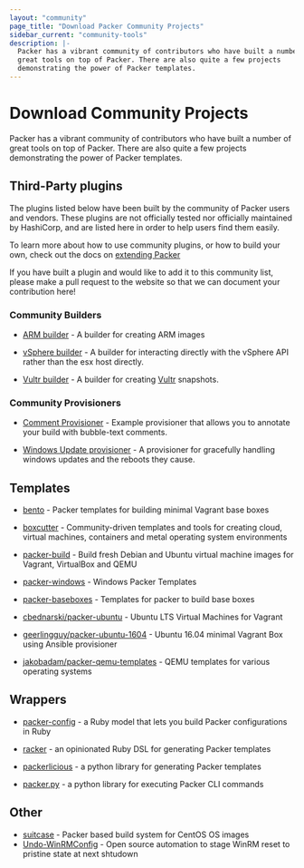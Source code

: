 ```yaml
---
layout: "community"
page_title: "Download Packer Community Projects"
sidebar_current: "community-tools"
description: |-
  Packer has a vibrant community of contributors who have built a number of
  great tools on top of Packer. There are also quite a few projects
  demonstrating the power of Packer templates.
---
```


# Download Community Projects

Packer has a vibrant community of contributors who have built a number of great
tools on top of Packer. There are also quite a few projects demonstrating the
power of Packer templates.

## Third-Party plugins

The plugins listed below have been built by the community of Packer users and
vendors. These plugins are not officially tested nor officially maintained by
HashiCorp, and are listed here in order to help users find them easily.

To learn more about how to use community plugins, or how to build your own,
check out the docs on [extending Packer](/docs/extending/plugins.html)

If you have built a plugin and would like to add it to this community list,
please make a pull request to the website so that we can document your
contribution here!

### Community Builders

- [ARM builder](https://github.com/solo-io/packer-builder-arm-image) - A builder
  for creating ARM images

- [vSphere builder](https://github.com/jetbrains-infra/packer-builder-vsphere) -
  A builder for interacting directly with the vSphere API rather than the esx
  host directly.

- [Vultr builder](https://github.com/vultr/packer-builder-vultr) - A builder
  for creating [Vultr](https://www.vultr.com/) snapshots.


### Community Provisioners

- [Comment Provisioner](https://github.com/SwampDragons/packer-provisioner-comment) -
  Example provisioner that allows you to annotate your build with bubble-text
  comments.

- [Windows Update provisioner](https://github.com/rgl/packer-provisioner-windows-update) -
  A provisioner for gracefully handling windows updates and the reboots they
  cause.

## Templates

- [bento](https://github.com/chef/bento) - Packer templates for building minimal
  Vagrant base boxes

- [boxcutter](https://github.com/boxcutter) - Community-driven templates and
  tools for creating cloud, virtual machines, containers and metal operating
  system environments

- [packer-build](https://github.com/tylert/packer-build) - Build fresh Debian
  and Ubuntu virtual machine images for Vagrant, VirtualBox and QEMU

- [packer-windows](https://github.com/joefitzgerald/packer-windows) - Windows
  Packer Templates

- [packer-baseboxes](https://github.com/taliesins/packer-baseboxes) - Templates
  for packer to build base boxes

- [cbednarski/packer-ubuntu](https://github.com/cbednarski/packer-ubuntu) -
  Ubuntu LTS Virtual Machines for Vagrant

* [geerlingguy/packer-ubuntu-1604](https://github.com/geerlingguy/packer-ubuntu-1604)
  \- Ubuntu 16.04 minimal Vagrant Box using Ansible provisioner

* [jakobadam/packer-qemu-templates](https://github.com/jakobadam/packer-qemu-templates)
  \- QEMU templates for various operating systems

## Wrappers

- [packer-config](https://github.com/ianchesal/packer-config) - a Ruby model that lets you build Packer configurations in Ruby

- [racker](https://github.com/aspring/racker) - an opinionated Ruby DSL for generating Packer templates

- [packerlicious](https://github.com/mayn/packerlicious) - a python library for generating Packer templates

- [packer.py](https://github.com/mayn/packer.py) - a python library for executing Packer CLI commands

## Other

- [suitcase](https://github.com/tmclaugh/suitcase) - Packer based build system for CentOS OS images
- [Undo-WinRMConfig](https://cloudywindows.io/post/winrm-for-provisioning-close-the-door-on-the-way-out-eh/) - Open source automation to stage WinRM reset to pristine state at next shtudown
